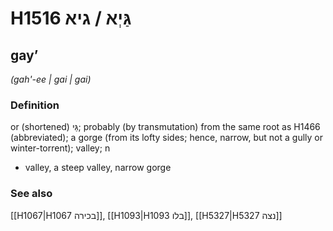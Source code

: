 # H1516 גַּיְא / גיא

## gayʼ

_(gah'-ee | ɡai | ɡai)_

### Definition

or (shortened) גַּי; probably (by transmutation) from the same root as H1466 (abbreviated); a gorge (from its lofty sides; hence, narrow, but not a gully or winter-torrent); valley; n

- valley, a steep valley, narrow gorge

### See also

[[H1067|H1067 בכירה]], [[H1093|H1093 בלו]], [[H5327|H5327 נצה]]
